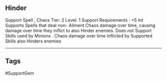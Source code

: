 ## Hinder
Support
Spell , Chaos
Tier: 2
Level: 1
Support Requirements : +5 Int
Supports Spells that deal non- Ailment Chaos damage over time, causing damage over time they inflict to also Hinder enemies. Does not Support Skills used by Minions .
Chaos damage over time inflicted by Supported Skills also Hinders enemies

---
## Tags
#SupportGem
